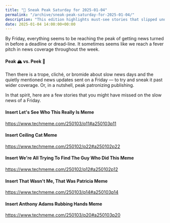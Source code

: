 ```yaml
---
title: "🔮 Sneak Peak Saturday for 2025-01-04"
permalink: "/archive/sneak-peak-saturday-for-2025-01-04/"
description: "This edition highlights must-see stories that slipped under the radar on a busy Friday."
date: 2025-01-04 14:00:00+00:00
---
```


<p>By Friday, everything seems to be reaching the peak of getting news turned in before a deadline or dread-line. It sometimes seems like we reach a fever pitch in news coverage throughout the week.</p><h4>Peak 🏔️ vs. Peek 👀</h4><p>Then there is a trope, cliché, or bromide about slow news days and the quietly mentioned news updates sent on a Friday — to try and sneak it past wider coverage. Or, in a nutshell, peak patronizing publishing.</p><p>In that spirit, here are a few stories that you might have missed on the slow news of a Friday.</p><h4>Insert Let's See Who This Really Is Meme</h4><p><a target="_blank" rel="noopener noreferrer nofollow" href="https://www.techmeme.com/250103/p11#a250103p11">https://www.techmeme.com/250103/p11#a250103p11</a></p><h4>Insert Ceiling Cat Meme</h4><p><a target="_blank" rel="noopener noreferrer nofollow" href="https://www.techmeme.com/250102/p22#a250102p22">https://www.techmeme.com/250102/p22#a250102p22</a></p><h4>Insert We're All Trying To Find The Guy Who Did This Meme</h4><p><a target="_blank" rel="noopener noreferrer nofollow" href="https://www.techmeme.com/250102/p12#a250102p12">https://www.techmeme.com/250102/p12#a250102p12</a></p><h4>Insert That Wasn't Me, That Was Patricia Meme</h4><p><a target="_blank" rel="noopener noreferrer nofollow" href="https://www.techmeme.com/250103/p14#a250103p14">https://www.techmeme.com/250103/p14#a250103p14</a></p><h4>Insert Anthony Adams Rubbing Hands Meme</h4><p><a target="_blank" rel="noopener noreferrer nofollow" href="https://www.techmeme.com/250103/p20#a250103p20">https://www.techmeme.com/250103/p20#a250103p20</a></p>